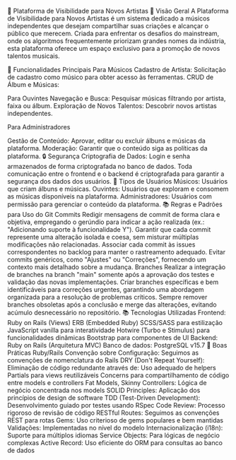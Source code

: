 🎵 Plataforma de Visibilidade para Novos Artistas
📖 Visão Geral
A Plataforma de Visibilidade para Novos Artistas é um sistema dedicado a músicos independentes que desejam compartilhar suas criações e alcançar o público que merecem. Criada para enfrentar os desafios do mainstream, onde os algoritmos frequentemente priorizam grandes nomes da indústria, esta plataforma oferece um espaço exclusivo para a promoção de novos talentos musicais.

🚀 Funcionalidades Principais
Para Músicos Cadastro de Artista: Solicitação de cadastro como músico para obter acesso às ferramentas. CRUD de Álbum e Músicas:

Para Ouvintes Navegação e Busca: Pesquisar músicas filtrando por artista, faixa ou álbum. Exploração de Novos Talentos: Descobrir novos artistas independentes.

Para Administradores

Gestão de Conteúdo: Aprovar, editar ou excluir álbuns e músicas da plataforma.
Moderação: Garantir que o conteúdo siga as políticas da plataforma.
🔒 Segurança
Criptografia de Dados: Login e senha armazenados de forma criptografada no banco de dados. Toda comunicação entre o frontend e o backend é criptografada para garantir a segurança dos dados dos usuários.
👥 Tipos de Usuários
Músicos: Usuários que criam álbuns e músicas.
Ouvintes: Usuários que exploram e consomem as músicas disponíveis na plataforma. Administradores: Usuários com permissão para gerenciar o conteúdo da plataforma.
📚 Regras e Padrões para Uso do Git
Commits
Redigir mensagens de commit de forma clara e objetiva, empregando o gerúndio para indicar a ação realizada (ex.: "Adicionando suporte à funcionalidade Y").
Garantir que cada commit represente uma alteração isolada e coesa, sem misturar múltiplas modificações não relacionadas.
Associar cada commit às issues correspondentes no backlog para manter o rastreamento adequado.
Evitar commits genéricos, como "Ajustes" ou "Correções", fornecendo um contexto mais detalhado sobre a mudança.
Branches
Realizar a integração de branches na branch "main" somente após a aprovação dos testes e validação das novas implementações.
Criar branches específicas e bem identificáveis para correções urgentes, garantindo uma abordagem organizada para a resolução de problemas críticos.
Sempre remover branches obsoletas após a conclusão e merge das alterações, evitando acúmulo desnecessário no repositório.
📚 Tecnologias Utilizadas
Frontend: Ruby on Rails (Views)
ERB (Embedded Ruby)
SCSS/SASS para estilização
JavaScript vanilla para interatividade
Hotwire (Turbo e Stimulus) para funcionalidades dinâmicas
Bootstrap para componentes de UI
Backend: Ruby on Rails (Arquitetura MVC)
Banco de dados: PostgreSQL v15.7
💎 Boas Práticas Ruby/Rails
Convenção sobre Configuração: Seguimos as convenções de nomenclatura do Rails
DRY (Don't Repeat Yourself): Eliminação de código redundante através de:
Uso adequado de helpers
Partials para views reutilizáveis
Concerns para compartilhamento de código entre models e controllers
Fat Models, Skinny Controllers: Lógica de negócio concentrada nos models
SOLID Principles: Aplicação dos princípios de design de software
TDD (Test-Driven Development): Desenvolvimento guiado por testes usando RSpec
Code Review: Processo rigoroso de revisão de código
RESTful Routes: Seguimos as convenções REST para rotas
Gems: Uso criterioso de gems populares e bem mantidas
Validações: Implementadas no nível do modelo
Internacionalização (i18n): Suporte para múltiplos idiomas
Service Objects: Para lógicas de negócio complexas
Active Record: Uso eficiente do ORM para consultas ao banco de dados
